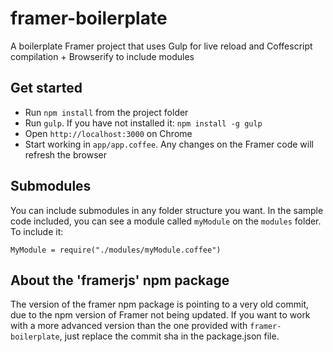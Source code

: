 # framer-boilerplate
A boilerplate Framer project that uses Gulp for live reload and Coffescript compilation + Browserify to include modules

## Get started

- Run `npm install` from the project folder
- Run `gulp`. If you have not installed it: `npm install -g gulp`
- Open `http://localhost:3000` on Chrome
- Start working in `app/app.coffee`. Any changes on the Framer code will refresh the browser

## Submodules

You can include submodules in any folder structure you want. In the sample code included, you can see a module called `myModule` on the `modules` folder. To include it:

`MyModule = require("./modules/myModule.coffee")`

## About the 'framerjs' npm package

The version of the framer npm package is pointing to a very old commit, due to the npm version of Framer not being updated. If you want to work with a more advanced version than the one provided with `framer-boilerplate`, just replace the commit sha in the package.json file.